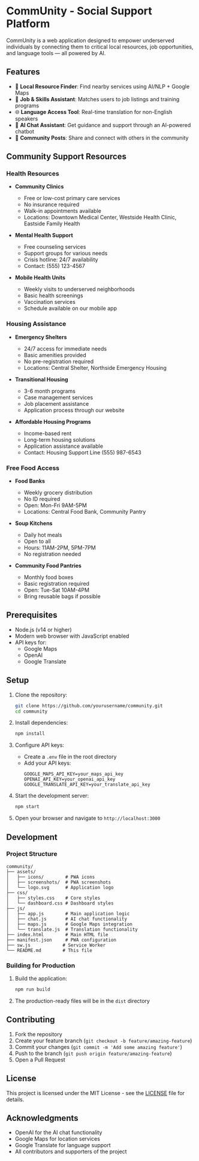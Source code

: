 # CommUnity - Social Support Platform

CommUnity is a web application designed to empower underserved individuals by connecting them to critical local resources, job opportunities, and language tools — all powered by AI.

## Features

- 🧭 **Local Resource Finder**: Find nearby services using AI/NLP + Google Maps
- 💼 **Job & Skills Assistant**: Matches users to job listings and training programs
- 🌐 **Language Access Tool**: Real-time translation for non-English speakers
- 💬 **AI Chat Assistant**: Get guidance and support through an AI-powered chatbot
- 👥 **Community Posts**: Share and connect with others in the community

## Community Support Resources

### Health Resources

- **Community Clinics**
  - Free or low-cost primary care services
  - No insurance required
  - Walk-in appointments available
  - Locations: Downtown Medical Center, Westside Health Clinic, Eastside Family Health

- **Mental Health Support**
  - Free counseling services
  - Support groups for various needs
  - Crisis hotline: 24/7 availability
  - Contact: (555) 123-4567

- **Mobile Health Units**
  - Weekly visits to underserved neighborhoods
  - Basic health screenings
  - Vaccination services
  - Schedule available on our mobile app

### Housing Assistance

- **Emergency Shelters**
  - 24/7 access for immediate needs
  - Basic amenities provided
  - No pre-registration required
  - Locations: Central Shelter, Northside Emergency Housing

- **Transitional Housing**
  - 3-6 month programs
  - Case management services
  - Job placement assistance
  - Application process through our website

- **Affordable Housing Programs**
  - Income-based rent
  - Long-term housing solutions
  - Application assistance available
  - Contact: Housing Support Line (555) 987-6543

### Free Food Access

- **Food Banks**
  - Weekly grocery distribution
  - No ID required
  - Open: Mon-Fri 9AM-5PM
  - Locations: Central Food Bank, Community Pantry

- **Soup Kitchens**
  - Daily hot meals
  - Open to all
  - Hours: 11AM-2PM, 5PM-7PM
  - No registration needed

- **Community Food Pantries**
  - Monthly food boxes
  - Basic registration required
  - Open: Tue-Sat 10AM-4PM
  - Bring reusable bags if possible

## Prerequisites

- Node.js (v14 or higher)
- Modern web browser with JavaScript enabled
- API keys for:
  - Google Maps
  - OpenAI
  - Google Translate

## Setup

1. Clone the repository:
   ```bash
   git clone https://github.com/yourusername/community.git
   cd community
   ```

2. Install dependencies:
   ```bash
   npm install
   ```

3. Configure API keys:
   - Create a `.env` file in the root directory
   - Add your API keys:
     ```
     GOOGLE_MAPS_API_KEY=your_maps_api_key
     OPENAI_API_KEY=your_openai_api_key
     GOOGLE_TRANSLATE_API_KEY=your_translate_api_key
     ```

4. Start the development server:
   ```bash
   npm start
   ```

5. Open your browser and navigate to `http://localhost:3000`

## Development

### Project Structure

```
community/
├── assets/
│   ├── icons/        # PWA icons
│   ├── screenshots/  # PWA screenshots
│   └── logo.svg      # Application logo
├── css/
│   ├── styles.css    # Core styles
│   └── dashboard.css # Dashboard styles
├── js/
│   ├── app.js        # Main application logic
│   ├── chat.js       # AI chat functionality
│   ├── maps.js       # Google Maps integration
│   └── translate.js  # Translation functionality
├── index.html        # Main HTML file
├── manifest.json     # PWA configuration
├── sw.js            # Service Worker
└── README.md        # This file
```

### Building for Production

1. Build the application:
   ```bash
   npm run build
   ```

2. The production-ready files will be in the `dist` directory

## Contributing

1. Fork the repository
2. Create your feature branch (`git checkout -b feature/amazing-feature`)
3. Commit your changes (`git commit -m 'Add some amazing feature'`)
4. Push to the branch (`git push origin feature/amazing-feature`)
5. Open a Pull Request

## License

This project is licensed under the MIT License - see the [LICENSE](LICENSE) file for details.

## Acknowledgments

- OpenAI for the AI chat functionality
- Google Maps for location services
- Google Translate for language support
- All contributors and supporters of the project 
